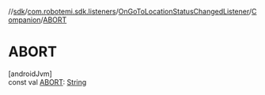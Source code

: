 //[sdk](../../../../index.md)/[com.robotemi.sdk.listeners](../../index.md)/[OnGoToLocationStatusChangedListener](../index.md)/[Companion](index.md)/[ABORT](-a-b-o-r-t.md)

# ABORT

[androidJvm]\
const val [ABORT](-a-b-o-r-t.md): [String](https://kotlinlang.org/api/latest/jvm/stdlib/kotlin/-string/index.html)
